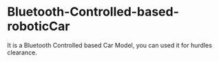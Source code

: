 # Bluetooth-Controlled-based-roboticCar
It is a Bluetooth Controlled based Car Model, you can used it for hurdles clearance.
